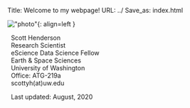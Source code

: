 Title: Welcome to my webpage!
URL: ../
Save_as: index.html


!["photo"]({static}/images/myphoto.png){: align=left }

&nbsp; Scott Henderson   
&nbsp; Research Scientist   
&nbsp; eScience Data Science Fellow   
&nbsp; Earth & Space Sciences   
&nbsp; University of Washington   
&nbsp; Office: ATG-219a   
&nbsp; scottyh(at)uw.edu   

&nbsp; Last updated: August, 2020
